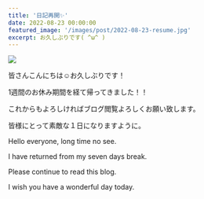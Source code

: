 ```yaml
---
title: '日記再開✨'
date: 2022-08-23 00:00:00
featured_image: '/images/post/2022-08-23-resume.jpg'
excerpt: お久しぶりです( ^ω^ )
---
```


![](https://yutarochan.github.io/yurumina/images/post/2022-08-23-resume.jpg)

皆さんこんにちは☺︎お久しぶりです！

1週間のお休み期間を経て帰ってきました！！

これからもよろしければブログ閲覧よろしくお願い致します。

皆様にとって素敵な１日になりますように。


Hello everyone, long time no see. 

I have returned from my seven days break. 

Please continue to read this blog. 

I wish you have a wonderful day today. 
